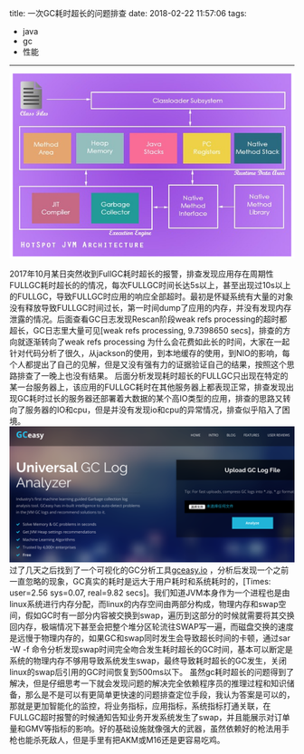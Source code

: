 title: 一次GC耗时超长的问题排查
date: 2018-02-22 11:57:06
tags:
- java
- gc
- 性能

---

![](http://raw.githubusercontent.com/minotaursu/minotaursu.github.io/source/images/gc.png)

2017年10月某日突然收到FullGC耗时超长的报警，排查发现应用存在周期性FULLGC耗时超长的的情况，每次FULLGC时间长达5s以上，甚至出现过10s以上的FULLGC，导致FULLGC时应用的响应全部超时。最初是怀疑系统有大量的对象没有释放导致FULLGC时间过长，第一时间dump了应用的内存，并没有发现内存泄露的情况。后面查看GC日志发现Rescan阶段weak refs processing的超时都超长，GC日志里大量可见[weak refs processing, 9.7398650 secs]，排查的方向就逐渐转向了weak refs processing 为什么会花费如此长的时间，大家在一起针对代码分析了很久，从jackson的使用，到本地缓存的使用，到NIO的影响，每个人都提出了自己的见解，但是又没有强有力的证据验证自己的结果，按照这个思路排查了一晚上也没有结果。
后面分析发现耗时超长的FULLGC只出现在特定的某一台服务器上，该应用的FULLGC耗时在其他服务器上都表现正常，排查发现出现GC耗时过长的服务器还部署着大数据的某个高IO类型的应用，排查的思路又转向了服务器的IO和cpu，但是并没有发现io和cpu的异常情况，排查似乎陷入了困境。 
![](http://raw.githubusercontent.com/minotaursu/minotaursu.github.io/source/images/easygc.png)
过了几天之后找到了一个可视化的GC分析工具[gceasy.io](http://gceasy.io/) ，分析后发现一个之前一直忽略的现象，GC真实的耗时是远大于用户耗时和系统耗时的，[Times: user=2.56 sys=0.07, real=9.82 secs]。我们知道JVM本身作为一个进程也是由linux系统进行内存分配，而linux的内存空间由两部分构成，物理内存和swap空间，假如GC时有一部分内容被交换到swap，遍历到这部分的时候就需要将其交换回内存，极端情况下甚至会把整个堆分区轮流往SWAP写一遍，而磁盘交换的速度是远慢于物理内存的，如果GC和swap同时发生会导致超长时间的卡顿，通过sar -W -f 命令分析发现swap时间完全吻合发生耗时超长的GC时间，基本可以断定是系统的物理内存不够用导致系统发生swap，最终导致耗时超长的GC发生，关闭linux的swap后引用的GC时间恢复到500ms以下。
虽然gc耗时超长的问题得到了解决，但是仔细思考一下就会发现问题的解决完全依赖程序员的推理过程和知识储备，那么是不是可以有更简单更快速的问题排查定位手段，我认为答案是可以的，那就是更加智能化的监控，将业务指标，应用指标，系统指标打通关联，在FULLGC超时报警的时候通知告知业务开发系统发生了swap，并且能展示对订单量和GMV等指标的影响。好的基础设施就像强大的武器，虽然依赖好的枪法用手枪也能杀死敌人，但是手里有把AKM或M16还是更容易吃鸡。
